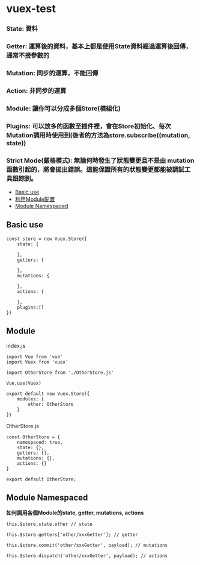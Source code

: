 # vuex-test
### State: 資料
### Getter: 運算後的資料，基本上都是使用State資料經過運算後回傳，通常不接參數的
### Mutation: 同步的運算，不能回傳
### Action: 非同步的運算
### Module: 讓你可以分成多個Store(模組化)
### Plugins: 可以放多的函數至插件裡，會在Store初始化、每次Mutation調用時使用到(後者的方法為store.subscribe((mutation, state))
### Strict Mode(嚴格模式): 無論何時發生了狀態變更且不是由 mutation 函數引起的，將會拋出錯誤。這能保證所有的狀態變更都能被調試工具跟踪到。


*  <a href="#basic-use">Basic use</a>
*  <a href="#利用Module配置">利用Module配置</a>
*  <a href="#module-namespaced">Module Namespaced</a>
## Basic use

```
const store = new Vuex.Store({
    state: {

    },
    getters: {
        
    },
    mutations: {
        
    },
    actions: {
        
    },
    plugins:[]
})
```
## Module

index.js
```
import Vue from 'vue'
import Vuex from 'vuex'

import OtherStore from './OtherStore.js'

Vue.use(Vuex)

export default new Vuex.Store({
    modules: {
        other: OtherStore
    }
})
```
OtherStore.js
```
const OtherStore = {
    namespaced: true,
    state: {},
    getters: {},
    mutations: {},
    actions: {}
}

export default OtherStore;
```

## Module Namespaced
**如何調用各個Module的state, getter, mutations, actions**  
```
this.$store.state.other // state

this.$store.getters['other/xxxGetter']; // getter

this.$store.commit('other/xxxGetter', payload); // mutations

this.$store.dispatch('other/xxxGetter', payload); // actions
```